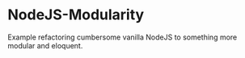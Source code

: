 # NodeJS-Modularity
Example refactoring cumbersome vanilla NodeJS to something more modular and eloquent.
